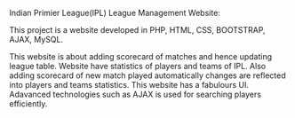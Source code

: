 Indian Primier League(IPL) League Management Website:

This project is a website developed in PHP, HTML, CSS, BOOTSTRAP, AJAX, MySQL. 

This website is about adding scorecard of matches and hence updating league table. Website have statistics of players and teams of IPL. Also adding scorecard of new match played automatically changes are reflected into players and teams statistics. This website has a fabulours UI. Adavanced technologies such as AJAX is used for searching players efficiently.


